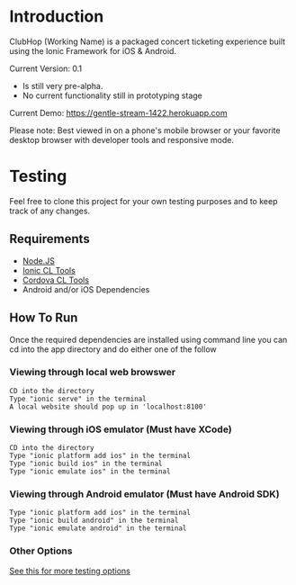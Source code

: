 # Introduction
ClubHop (Working Name) is a packaged concert ticketing experience built using the Ionic Framework for iOS &amp; Android.

Current Version: 0.1
- Is still very pre-alpha.
- No current functionality still in prototyping stage

Current Demo: https://gentle-stream-1422.herokuapp.com

Please note: Best viewed in on a phone's mobile browser or your favorite desktop browser with developer tools and responsive mode.

# Testing
Feel free to clone this project for your own testing purposes and to keep track of any changes.

## Requirements
- [Node.JS](https://nodejs.org/en/)
- [Ionic CL Tools](http://ionicframework.com/getting-started/)
- [Cordova CL Tools](https://cordova.apache.org/docs/en/4.0.0/guide_cli_index.md.html)
- Android and/or iOS Dependencies

## How To Run
Once the required dependencies are installed using command line you can cd into the app directory and do either one of the follow

### Viewing through local web browswer
	CD into the directory
	Type "ionic serve" in the terminal
	A local website should pop up in 'localhost:8100'

### Viewing through iOS emulator (Must have XCode)
	CD into the directory
	Type "ionic platform add ios" in the terminal
	Type "ionic build ios" in the terminal
	Type "ionic emulate ios" in the terminal

### Viewing through Android emulator (Must have Android SDK)
	Type "ionic platform add ios" in the terminal
	Type "ionic build android" in the terminal
	Type "ionic emulate android" in the terminal

### Other Options
[See this for more testing options](http://ionicframework.com/docs/guide/testing.html)
